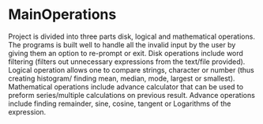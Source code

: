 # MainOperations
Project is divided into three parts disk, logical and mathematical operations. The programs is built well to handle all the invalid input by the user by giving them an option to re-prompt or exit.
Disk operations include word filtering (filters out unnecessary expressions from the text/file provided).
Logical operation allows one to compare strings, character or number (thus creating histogram/ finding mean, median, mode, largest or smallest).
Mathematical operations include advance calculator that can be used to preform series/multiple calculations on previous result. Advance operations include finding remainder, sine, cosine, tangent or Logarithms of the expression.
